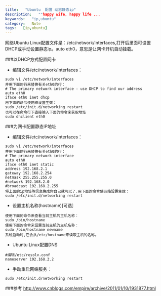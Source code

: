 ```yaml
---
title:   "Ubuntu  配置 动态静态ip"
description:   ""happy wife, happy life ...
keywords:   "ip,ubuntu"
category:   Note
tags:   [ip,ubuntu] 
---
```





网络Ubuntu Linux配置文件是：/etc/network/interfaces,打开后里面可设置DHCP或手动设置静态ip。auto eth0，意思是让网卡开机自动挂载。

###以DHCP方式配置网卡
- 编辑文件/etc/network/interfaces：
```
sudo vi /etc/network/interfaces
并用下面的行来替换有关eth0的行：
# The primary network interface - use DHCP to find our address
auto eth0
iface eth0 inet dhcp
用下面的命令使网络设置生效：
sudo /etc/init.d/networking restart
也可以在命令行下直接输入下面的命令来获取地址
sudo dhclient eth0
```

###为网卡配置静态IP地址

- 编辑文件/etc/network/interfaces：
```
sudo vi /etc/network/interfaces
并用下面的行来替换有关eth0的行：
# The primary network interface
auto eth0
iface eth0 inet static
address 192.168.2.1
gateway 192.168.2.254
netmask 255.255.255.0
#network 192.168.2.0
#broadcast 192.168.2.255
将上面的ip地址等信息换成你自己就可以了.用下面的命令使网络设置生效：
sudo /etc/init.d/networking restart
```

- 设置主机名称(hostname)[可选]
```
使用下面的命令来查看当前主机的主机名称：
sudo /bin/hostname
使用下面的命令来设置当前主机的主机名称：
sudo /bin/hostname newname
系统启动时,它会从/etc/hostname来读取主机的名称。
```

- Ubuntu Linux配置DNS
```
#编辑/etc/resolv.conf
nameserver 192.168.2.2
```

- 手动重启网络服务：
```
sudo /etc/init.d/networking restart
```
###参考
http://www.cnblogs.com/empire/archive/2011/01/10/1931877.html
